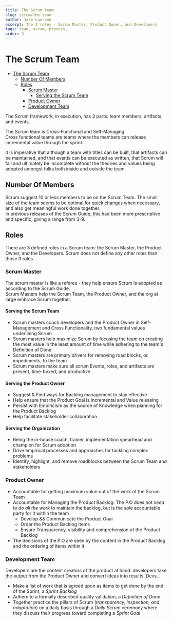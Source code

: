 ```yaml
---
title: The Scrum team
slug: scrum/the-team
author: Jake Laursen
excerpt: The 3 roles - Scrum Master, Product Owner, and Developers
tags: team, scrum, process,
order: 3
---
```


# The Scrum Team

- [The Scrum Team](#the-scrum-team)
  - [Number Of Members](#number-of-members)
  - [Roles](#roles)
    - [Scrum Master](#scrum-master)
      - [Serving the Scrum Team](#serving-the-scrum-team)
    - [Product Owner](#product-owner)
    - [Development Team](#development-team)

The Scrum framework, in execution, has 3 parts: team members, artifacts, and events.

The Scrum team is Cross-Functional and Self-Managing.  
Cross functional teams are teams where the members can release incremental value through the sprint.

It is imperative that although a team with titles can be built, that artifacts can be maintained, and that events can be executed as written, that Scrum will fail and ultimately be incomplete without the theories and values being adopted amongst folks both inside and outside the team.

## Number Of Members

Scrum suggest 10 or less members to be on the Scrum Team. The small size of the team seems to be optimal for quick changes when necessary, and also get meaningful work done together.  
In previous releases of the Scrum Guide, this had been more prescriptive and specific, giving a range from 3-9.

## Roles

There are 3 defined roles in a Scrum team: the Scrum Master, the Product Owner, and the Developers. Scrum does not define any other roles than those 3 roles.

### Scrum Master

The scrum master is like a referee - they help ensure Scrum is adopted as according to the Scrum Guide.  
Scrum Masters help the Scrum Team, the Product Owner, and the org at large embrace Scrum together.

#### Serving the Scrum Team

- Scrum masters coach developers and the Product Owner in Self-Management and Cross Functionality, two fundamental values underlining Scrum
- Scrum masters help maximize Scrum by focusing the team on creating the most value in the least amount of time while adhering to the team's Definition of Done
- Scrum masters are primary drivers for removing road blocks, or impediments, to the team
- Scrum masters make sure all scrum Events, roles, and artifacts are present, time-boxed, and productive

#### Serving the Product Owner

- Suggest & Find ways for Backlog management to stay effective
- Help ensure that the Product Goal is incremental and Value releasing
- Persist with Empiricism as the source of Knowledge when planning for the Product Backlog
- Help facilitate stakeholder collaboration

#### Serving the Organization

- Being the in-house coach, trainer, implementation spearhead and champion for Scrum adoption
- Drive empirical processes and approaches for tackling complex problems
- Identify, highlight, and remove roadblocks between the Scrum Team and stakeholders

### Product Owner

- Accountable for getting maximum value out of the work of the Scrum Team
- Accountable for Managing the Product Backlog: The P.O does not _need_ to _do all the work_ to maintain the backlog, but is the sole accountable party for it within the team
  - Develop && Communicate the Product Goal
  - Order the Product Backlog Items
  - Ensure Transparency, visibility and comprehension of the Product Backlog
- The decisions of the P.O are seen by the content in the Product Backlog and the ordering of items within it

### Development Team

Developers are the content creators of the product at hand: developers take the output from the Product Owner and convert ideas into results. Devs...

- Make a list of work that is agreed upon as items to get done by the end of the Sprint, a _Sprint Backlog_
- Adhere to a formally described quality validation, a _Definition of Done_
- Together practice the pillars of Scrum (_transparency, inspection, and adaptation_) on a daily basis through a _Daily Scrum_ ceremony where they discuss their progress toward completing a _Sprint Goal_
